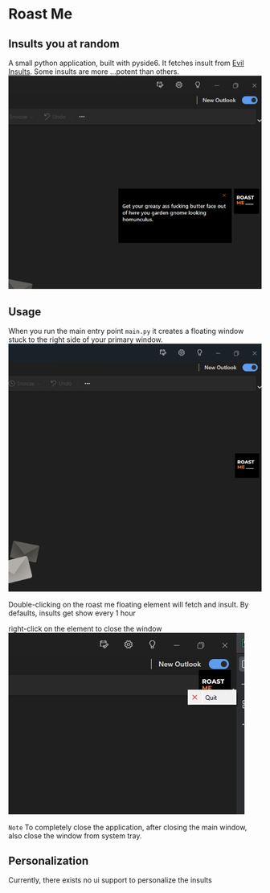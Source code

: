 # Roast Me

## Insults you at random
A small python application, built with pyside6. It fetches insult from [Evil Insults](https://evilinsult.com/api/#generate-insult-get).
Some insults are more ...potent than others. 
![img_1.png](/assets/img_1.png)

## Usage
When you run the main entry point `main.py` it creates a floating window stuck to the right side of your primary window.
![img.png](/assets/img.png)

Double-clicking on the roast me floating element will fetch and insult. 
By defaults, insults get show every 1 hour

right-click on the element to close the window
![img_2.png](/assets/img_2.png)

`Note` To completely close the application, after closing the main window, also close the window from system tray.

## Personalization
Currently, there exists no ui support to personalize the insults